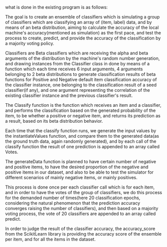 what is done in the existing program is as follows:

The goal is to create an ensemble of classifiers which is simulating a group of classifiers which are classifying an array of (item, label) data, and by means of an beta distribution, aiming to calculate the accuracy of the local machine's accuracy(mentioned as simulation) as the first pace, and test the process to create, predict, and provide the accuracy of the classification by a majority voting policy.

Classifiers are Beta classifiers which are receiving the alpha and beta arguments of the distribution by the machine's random number generation, and drawing instances from the Classifier class in done by means of a function which each time receives 6 input arguments, 4 arguments belonging to 2 beta distributions to generate classification results of beta functions for Positive and Negative default item classification accuracy of the classifier instance, one belonging to the classification result of a seed classifier(if any), and one argument representing the correlation of the existing classifier instance and the previous classifier's result.

The Classify function is the function which receives an item and a classifier, and performs the classification based on the generated probability of the item, to be whether a positive or negative item, and returns its prediction as a result, based on its beta distribution behavior.

Each time that the classify function runs, we generate the input values by the instantiateValues function, and compare them to the generated data(as the ground truth data, again randomly generated), and by each call of the classify function the result of one prediction is appended to an array called Votes.

The generateData function is planned to have certain number of negative and positive items, to have the desired proportion of the negative and positive items in our dataset, and also to be able to test the simulator for different scenarios of mainly negative items, or mainly positives.

This process is done once per each classifier call which is for each item, and in order to have the votes of the group of classifiers, we do this process for the demanded number of times(here 20 classification epochs, considering the natural phenomenon that the prediction accuracy converges raising the number of classifiers), and then based on a majority voting process, the vote of 20 classifiers are appended to an array called predict.

In order to judge the result of the classifier accuracy, the accuracy_score from the ScikitLearn library is providing the accuracy score of the ensemble per item, and for all the items in the dataset.
